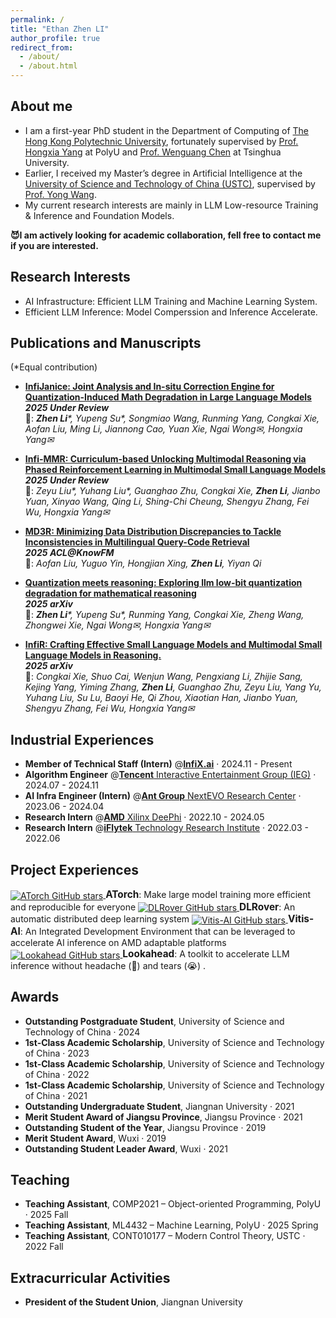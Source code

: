 ```yaml
---
permalink: /
title: "Ethan Zhen LI"
author_profile: true
redirect_from: 
  - /about/
  - /about.html
---
```


## About me
- I am a first-year PhD student in the Department of Computing of [The Hong Kong Polytechnic University](https://www.polyu.edu.hk/), fortunately supervised by [Prof. Hongxia Yang](https://www4.comp.polyu.edu.hk/~hongxyang/) at PolyU and <a href="https://pacman.cs.tsinghua.edu.cn/~cwg/" target="_blank">Prof. Wenguang Chen</a> at Tsinghua University.
- Earlier, I received my Master’s degree in Artificial Intelligence at the [University of Science and Technology of China (USTC)](https://en.ustc.edu.cn/), supervised by [Prof. Yong Wang](https://en.auto.ustc.edu.cn/2021/0616/c26828a513186/page.htm).
- My current research interests are mainly in LLM Low-resource Training & Inference and Foundation Models.

**😈I am actively looking for academic collaboration, fell free to contact me if you are interested.**
## Research Interests
- AI Infrastructure: Efficient LLM Training and Machine Learning System.
- Efficient LLM Inference: Model Comperssion and Inference Accelerate. 


## Publications and Manuscripts
(*Equal contribution)

- **[InfiJanice: Joint Analysis and In-situ Correction Engine for Quantization-Induced Math Degradation in Large Language Models](https://arxiv.org/abs/2505.11574)** \
  **_2025 Under Review_** \
  👥: _**Zhen Li***, Yupeng Su*, Songmiao Wang, Runming Yang, Congkai Xie, Aofan Liu, Ming Li, Jiannong Cao, Yuan Xie, Ngai Wong✉, Hongxia Yang✉_


- **[Infi-MMR: Curriculum-based Unlocking Multimodal Reasoning via Phased Reinforcement Learning in Multimodal Small Language Models](https://arxiv.org/abs/2505.23091)** \
  **_2025 Under Review_** \
  👥: _Zeyu Liu*, Yuhang Liu*, Guanghao Zhu, Congkai Xie, **Zhen Li**, Jianbo Yuan, Xinyao Wang, Qing Li, Shing-Chi Cheung, Shengyu Zhang, Fei Wu, Hongxia Yang✉_

- **[MD3R: Minimizing Data Distribution Discrepancies to Tackle Inconsistencies in Multilingual Query-Code Retrieval](https://openreview.net/forum?id=xdVLvWZcUe)** \
  **_2025 ACL@KnowFM_** \
  👥: _Aofan Liu, Yuguo Yin, Hongjian Xing, **Zhen Li**, Yiyan Qi_

- **[Quantization meets reasoning: Exploring llm low-bit quantization degradation for mathematical reasoning](https://arxiv.org/abs/2501.03035)** \
  **_2025 arXiv_** \
  👥: _**Zhen Li***, Yupeng Su*, Runming Yang, Congkai Xie, Zheng Wang, Zhongwei Xie, Ngai Wong✉, Hongxia Yang✉_

- **[InfiR: Crafting Effective Small Language Models and Multimodal Small Language Models in Reasoning.](https://arxiv.org/abs/2502.11573)** \
  **_2025 arXiv_** \
  👥: _Congkai Xie, Shuo Cai, Wenjun Wang, Pengxiang Li, Zhijie Sang, Kejing Yang, Yiming Zhang, **Zhen Li**, Guanghao Zhu, Zeyu Liu, Yang Yu, Yuhang Liu, Su Lu, Baoyi He, Qi Zhou, Xiaotian Han, Jianbo Yuan, Shengyu Zhang, Fei Wu, Hongxia Yang✉_
   

## Industrial Experiences
- **Member of Technical Staff (Intern)** @[**InfiX.ai**](https://infix-ai.com/) · 2024.11 - Present
- **Algorithm Engineer** @[**Tencent** Interactive Entertainment Group (IEG)](https://www.tencent.com/en-us/about.html) · 2024.07 - 2024.11
- **AI Infra Engineer (Intern)** @[**Ant Group** NextEVO Research Center](https://www.antgroup.com/en) · 2023.06 - 2024.04
- **Research Intern** @[**AMD** Xilinx DeePhi](https://www.amd.com/en.html) · 2022.10 - 2024.05
- **Research Intern** @[**iFlytek** Technology Research Institute](https://www.iflytek.com/en/) · 2022.03 - 2022.06

## Project Experiences
<a href="https://github.com/intelligent-machine-learning/atorch" target="_blank">
  <img src="https://img.shields.io/github/stars/intelligent-machine-learning/atorch?style=social" alt="ATorch GitHub stars" style="vertical-align: middle;"/>
</a> <span style="font-weight:bold; font-size:1.1em;">ATorch</span>: Make large model training more efficient and reproducible for everyone

<a href="https://github.com/intelligent-machine-learning/dlrover" target="_blank">
  <img src="https://img.shields.io/github/stars/intelligent-machine-learning/dlrover?style=social" alt="DLRover GitHub stars" style="vertical-align: middle;"/>
</a> <span style="font-weight:bold; font-size:1.1em;">DLRover</span>: An automatic distributed deep learning system

<a href="https://github.com/Xilinx/Vitis-AI" target="_blank">
  <img src="https://img.shields.io/github/stars/Xilinx/Vitis-AI?style=social" alt="Vitis-AI GitHub stars" style="vertical-align: middle;"/>
</a> <span style="font-weight:bold; font-size:1.1em;">Vitis-AI</span>: An Integrated Development Environment that can be leveraged to accelerate AI inference on AMD adaptable platforms

<a href="https://github.com/alipay/PainlessInferenceAcceleration" target="_blank">
  <img src="https://img.shields.io/github/stars/alipay/PainlessInferenceAcceleration?style=social" alt="Lookahead GitHub stars" style="vertical-align: middle;"/>
</a> <span style="font-weight:bold; font-size:1.1em;">Lookahead</span>: A toolkit to accelerate LLM inference without headache (🤯) and tears (😭) .



## Awards
- **Outstanding Postgraduate Student**, University of Science and Technology of China · 2024
- **1st‑Class Academic Scholarship**, University of Science and Technology of China · 2023
- **1st‑Class Academic Scholarship**, University of Science and Technology of China · 2022
- **1st‑Class Academic Scholarship**, University of Science and Technology of China · 2021
- **Outstanding Undergraduate Student**, Jiangnan University · 2021
- **Merit Student Award of Jiangsu Province**, Jiangsu Province · 2021
- **Outstanding Student of the Year**, Jiangsu Province · 2019
- **Merit Student Award**, Wuxi · 2019
- **Outstanding Student Leader Award**, Wuxi · 2021

## Teaching
- **Teaching Assistant**, COMP2021 – Object-oriented Programming, PolyU · 2025 Fall
- **Teaching Assistant**, ML4432 – Machine Learning, PolyU · 2025 Spring
- **Teaching Assistant**, CONT010177 – Modern Control Theory, USTC · 2022 Fall

## Extracurricular Activities
- **President of the Student Union**, Jiangnan University

<!--
 Most recent publications on [Google Scholar](https://scholar.google.com/citations?user=wt2iQjYAAAAJ). \

This is the front page of a website that is powered by the [Academic Pages template](https://github.com/academicpages/academicpages.github.io) and hosted on GitHub pages. [GitHub pages](https://pages.github.com) is a free service in which websites are built and hosted from code and data stored in a GitHub repository, automatically updating when a new commit is made to the respository. This template was forked from the [Minimal Mistakes Jekyll Theme](https://mmistakes.github.io/minimal-mistakes/) created by Michael Rose, and then extended to support the kinds of content that academics have: publications, talks, teaching, a portfolio, blog posts, and a dynamically-generated CV. You can fork [this repository](https://github.com/academicpages/academicpages.github.io) right now, modify the configuration and markdown files, add your own PDFs and other content, and have your own site for free, with no ads! An older version of this template powers my own personal website at [stuartgeiger.com](http://stuartgeiger.com), which uses [this Github repository](https://github.com/staeiou/staeiou.github.io).

A data-driven personal website
======
Like many other Jekyll-based GitHub Pages templates, Academic Pages makes you separate the website's content from its form. The content & metadata of your website are in structured markdown files, while various other files constitute the theme, specifying how to transform that content & metadata into HTML pages. You keep these various markdown (.md), YAML (.yml), HTML, and CSS files in a public GitHub repository. Each time you commit and push an update to the repository, the [GitHub pages](https://pages.github.com/) service creates static HTML pages based on these files, which are hosted on GitHub's servers free of charge.

Many of the features of dynamic content management systems (like Wordpress) can be achieved in this fashion, using a fraction of the computational resources and with far less vulnerability to hacking and DDoSing. You can also modify the theme to your heart's content without touching the content of your site. If you get to a point where you've broken something in Jekyll/HTML/CSS beyond repair, your markdown files describing your talks, publications, etc. are safe. You can rollback the changes or even delete the repository and start over -- just be sure to save the markdown files! Finally, you can also write scripts that process the structured data on the site, such as [this one](https://github.com/academicpages/academicpages.github.io/blob/master/talkmap.ipynb) that analyzes metadata in pages about talks to display [a map of every location you've given a talk](https://academicpages.github.io/talkmap.html).

Getting started
======
1. Register a GitHub account if you don't have one and confirm your e-mail (required!)
1. Fork [this repository](https://github.com/academicpages/academicpages.github.io) by clicking the "fork" button in the top right. 
1. Go to the repository's settings (rightmost item in the tabs that start with "Code", should be below "Unwatch"). Rename the repository "[your GitHub username].github.io", which will also be your website's URL.
1. Set site-wide configuration and create content & metadata (see below -- also see [this set of diffs](http://archive.is/3TPas) showing what files were changed to set up [an example site](https://getorg-testacct.github.io) for a user with the username "getorg-testacct")
1. Upload any files (like PDFs, .zip files, etc.) to the files/ directory. They will appear at https://[your GitHub username].github.io/files/example.pdf.  
1. Check status by going to the repository settings, in the "GitHub pages" section

Site-wide configuration
------
The main configuration file for the site is in the base directory in [_config.yml](https://github.com/academicpages/academicpages.github.io/blob/master/_config.yml), which defines the content in the sidebars and other site-wide features. You will need to replace the default variables with ones about yourself and your site's github repository. The configuration file for the top menu is in [_data/navigation.yml](https://github.com/academicpages/academicpages.github.io/blob/master/_data/navigation.yml). For example, if you don't have a portfolio or blog posts, you can remove those items from that navigation.yml file to remove them from the header. 

Create content & metadata
------
For site content, there is one markdown file for each type of content, which are stored in directories like _publications, _talks, _posts, _teaching, or _pages. For example, each talk is a markdown file in the [_talks directory](https://github.com/academicpages/academicpages.github.io/tree/master/_talks). At the top of each markdown file is structured data in YAML about the talk, which the theme will parse to do lots of cool stuff. The same structured data about a talk is used to generate the list of talks on the [Talks page](https://academicpages.github.io/talks), each [individual page](https://academicpages.github.io/talks/2012-03-01-talk-1) for specific talks, the talks section for the [CV page](https://academicpages.github.io/cv), and the [map of places you've given a talk](https://academicpages.github.io/talkmap.html) (if you run this [python file](https://github.com/academicpages/academicpages.github.io/blob/master/talkmap.py) or [Jupyter notebook](https://github.com/academicpages/academicpages.github.io/blob/master/talkmap.ipynb), which creates the HTML for the map based on the contents of the _talks directory).

**Markdown generator**

I have also created [a set of Jupyter notebooks](https://github.com/academicpages/academicpages.github.io/tree/master/markdown_generator
) that converts a CSV containing structured data about talks or presentations into individual markdown files that will be properly formatted for the Academic Pages template. The sample CSVs in that directory are the ones I used to create my own personal website at stuartgeiger.com. My usual workflow is that I keep a spreadsheet of my publications and talks, then run the code in these notebooks to generate the markdown files, then commit and push them to the GitHub repository.

How to edit your site's GitHub repository
------
Many people use a git client to create files on their local computer and then push them to GitHub's servers. If you are not familiar with git, you can directly edit these configuration and markdown files directly in the github.com interface. Navigate to a file (like [this one](https://github.com/academicpages/academicpages.github.io/blob/master/_talks/2012-03-01-talk-1.md) and click the pencil icon in the top right of the content preview (to the right of the "Raw | Blame | History" buttons). You can delete a file by clicking the trashcan icon to the right of the pencil icon. You can also create new files or upload files by navigating to a directory and clicking the "Create new file" or "Upload files" buttons. 

Example: editing a markdown file for a talk
![Editing a markdown file for a talk](/images/editing-talk.png)

For more info
------
More info about configuring Academic Pages can be found in [the guide](https://academicpages.github.io/markdown/). The [guides for the Minimal Mistakes theme](https://mmistakes.github.io/minimal-mistakes/docs/configuration/) (which this theme was forked from) might also be helpful.

-->

